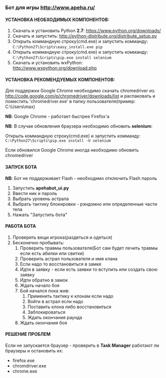 ### Бот для игры http://www.apeha.ru/

#### УСТАНОВКА НЕОБХОДИМЫХ КОМПОНЕНТОВ:
1. Скачать и установить Python **2.7**:
https://www.python.org/downloads/
2. Скачать и запустить:
http://python-distribute.org/distribute_setup.py
3. Открыть коммандную строку(cmd.exe) и запустить комманду:
`C:\Python27\Scripts\easy_install.exe pip`
4. Открыть коммандную строку(cmd.exe) и запустить комманду:
`C:\Python27\Scripts\pip.exe install selenium`
5. Скачать и установить wxPython:
http://www.wxpython.org/download.php

#### УСТАНОВКА РЕКОМЕНДУЕМЫХ КОМПОНЕНТОВ:
Для поддержки Google Chrome необходимо скачать chromedriver из:
    http://code.google.com/p/chromedriver/downloads/list
и распаковать и поместить 'chromedriver.exe' в папку пользователя(пример: C:\Users\max)

**NB**: Google Chrome - работает быстрее Firefox'a

**NB**:
В случае обновления браузера необходимо обновить **selenium**:

Открыть коммандную строку(cmd.exe) и запустить комманду:
`C:\Python27\Scripts\pip.exe install -U selenium`

Если обновился Google Chrome иногда необходимо обновить chromedriver

#### ЗАПУСК БОТА
**NB**: Бот не поддерживает Flash - необходимо отключить Flash пароль

1. Запустить **apehabot_ui.py**
2. Ввести ник и пароль
3. Выбрать уровень астрала
4. Выбрать тактику блокировки - рэндомно или определенные части тела
5. Нажать "Запустить бота"

#### РАБОТА БОТА

1. Проверить вещи игрока(раздеться и одеться)
2. Бесконечно пробывать:
    1. Проверить травмы пользователя(Бот сам будет лечить травмы если есть абилки или свитки)
    2. Проверить астрал пользователя и имя клана
    3. Если надо то восстановиться в замке
    4. Идти в заявку - если есть заявки то вступить или создать свою заявку
    5. Идти обратно в замок
    6. Ждать начало боя
    7. Бой начался пока жив:
        1. Применить тактику к клонам если надо
        2. Войти в астрал если надо
        3. Поставить клона либо восстановиться
        4. Заблокироваться
        5. Ждать окончания раунда
    8. Ждать окончания боя

#### РЕШЕНИЕ ПРОБЛЕМ

Если не запускается браузер - проверить в **Task Manager** работают ли браузеры и остановить их:
* firefox.exe
* chromdriver.exe
* chrome.exe